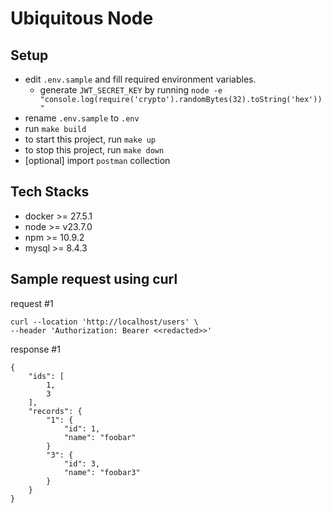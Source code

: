 # Ubiquitous Node

## Setup

- edit `.env.sample` and fill required environment variables.
    - generate `JWT_SECRET_KEY` by running `node -e "console.log(require('crypto').randomBytes(32).toString('hex'))"`
- rename `.env.sample` to `.env`
- run `make build`
- to start this project, run `make up`
- to stop this project, run `make down`
- [optional] import `postman` collection

## Tech Stacks

- docker >= 27.5.1
- node >= v23.7.0
- npm >= 10.9.2
- mysql >= 8.4.3

## Sample request using curl

request #1
```
curl --location 'http://localhost/users' \
--header 'Authorization: Bearer <<redacted>>'
```
response #1
```
{
    "ids": [
        1,
        3
    ],
    "records": {
        "1": {
            "id": 1,
            "name": "foobar"
        }
        "3": {
            "id": 3,
            "name": "foobar3"
        }
    }
}
```
